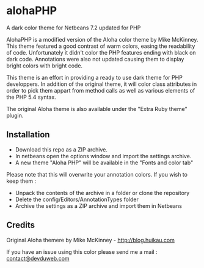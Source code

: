 alohaPHP
========

A dark color theme for Netbeans 7.2 updated for PHP

AlohaPHP is a modified version of the Aloha color theme by Mike McKinney.
This theme featured a good contrast of warm colors, easing the readability of code. Unfortunately
it didn't color the PHP features ending with black on dark code. Annotations were also not updated
causing them to display bright colors with bright code.

This theme is an effort in providing a ready to use dark theme for PHP developpers. In addition of
the original theme, it will color class attributes in order to pick them appart from method calls
as well as various elements of the PHP 5.4 syntax.

The original Aloha theme is also available under the "Extra Ruby theme" plugin.

Installation
------------

* Download this repo as a ZIP archive.
* In netbeans open the options window and import the settings archive.
* A new theme "Aloha PHP" will be available in the "Fonts and color tab"

Please note that this will overwrite your annotation colors.
If you wish to keep them :
* Unpack the contents of the archive in a folder or clone the repository
* Delete the config/Editors/AnnotationTypes folder
* Archive the settings as a ZIP archive and import them in Netbeans


Credits
-------

Original Aloha themere by Mike McKinney - http://blog.huikau.com

If you have an issue using this color please send me a mail :
contact@devduweb.com